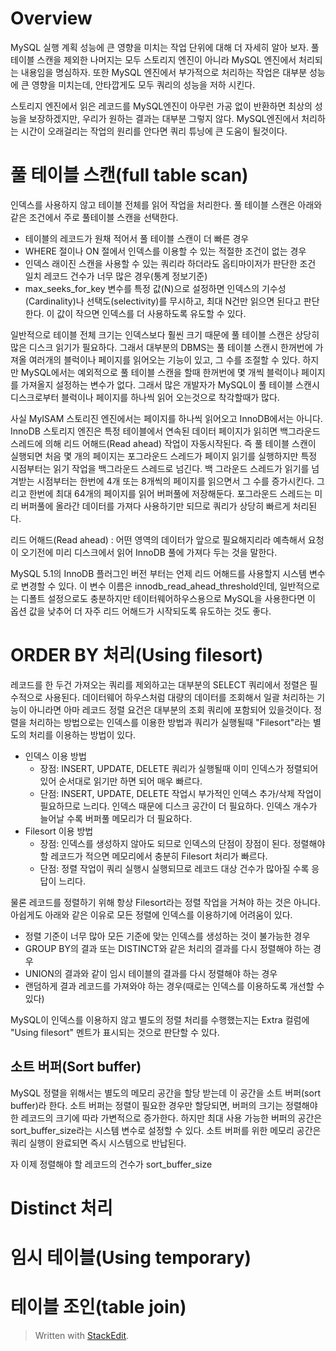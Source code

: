 # Overview

MySQL 실행 계획 성능에 큰 영향을 미치는 작업 단위에 대해 더 자세히 알아 보자. 
풀 테이블 스캔을 제외한 나머지는 모두 스토리지 엔진이 아니라 MySQL 엔진에서 처리되는 내용임을 명심하자. 또한 MySQL 엔진에서 부가적으로 처리하는 작업은 대부분 성능에 큰 영향을 미치는데, 안타깝게도 모두 쿼리의 성능을 저하 시킨다. 

스토리지 엔진에서 읽은 레코드를 MySQL엔진이 아무런 가공 없이 반환하면 최상의 성능을 보장하겠지만, 우리가 원하는 결과는 대부분 그렇지 않다. MySQL엔진에서 처리하는 시간이 오래걸리는 작업의 원리를 안다면 쿼리 튜닝에 큰 도움이 될것이다. 

# 풀 테이블 스캔(full table scan)

인덱스를 사용하지 않고 테이블 전체를 읽어 작업을 처리한다. 풀 테이블 스캔은 아래와 같은 조건에서 주로 풀테이블 스캔을 선택한다.

* 테이블의 레코드가 원채 적어서 풀 테이블 스캔이 더 빠른 경우
* WHERE 절이나 ON 절에서 인덱스를 이용할 수 있는 적절한 조건이 없는 경우
* 인덱스 래이진 스캔을 사용할 수 있는 쿼리라 하더라도 옵티마이저가 판단한 조건 일치 레코드 건수가 너무 많은 경우(통계 정보기준)
* max_seeks_for_key 변수를 특정 값(N)으로 설정하면 인덱스의 기수성(Cardinality)나 선택도(selectivity)를 무시하고, 최대 N건만 읽으면 된다고 판단한다. 이 값이 작으면 인덱스를 더 사용하도록 유도할 수 있다.

일반적으로 테이블 전체 크기는 인덱스보다 훨씬 크기 때문에 풀 테이블 스캔은 상당히 많은 디스크 읽기가 필요하다. 그래서 대부분의 DBMS는 풀 테이블 스캔시 한꺼번에 가져올 여러개의 블럭이나 페이지를 읽어오는 기능이 있고, 그 수를 조절할 수 있다. 하지만 MySQL에서는 예외적으로 풀 테이블 스캔을 할때 한꺼번에 몇 개씩 블럭이나 페이지를 가져올지 설정하는 변수가 없다. 그래서 많은 개발자가 MySQL이 풀 테이블 스캔시 디스크로부터 블럭이나 페이지를 하나씩 읽어 오는것으로 착각할때가 많다. 

사실 MyISAM 스토리진 엔진에서는 페이지를 하나씩 읽어오고 InnoDB에서는 아니다. InnoDB 스토리지 엔진은 특정 테이블에서 연속된 데이터 페이지가 읽히면 백그라운드 스레드에 의해 리드 어해드(Read ahead) 작업이 자동시작된다. 즉 풀 테이블 스캔이 실행되면 처음 몇 개의 페이지는 포그라운드 스레드가 페이지 읽기를 실행하지만 특정 시점부터는 읽기 작업을 백그라운드 스레드로 넘긴다. 백 그라운드 스레드가 읽기를 넘겨받는 시점부터는 한번에 4개 또는 8개씩의 페이지를 읽으면서 그 수를 증가시킨다. 그리고 한번에 최대 64개의 페이지를 읽어 버퍼풀에 저장해둔다. 포그라운드 스레드는 미리 버퍼풀에 올라간 데이터를 가져다 사용하기만 되므로 쿼리가 상당히 빠르게 처리된다. 

리드 어해드(Read ahead)
: 어떤 영역의 데이터가 앞으로 필요해지리라 예측해서 요청이 오기전에 미리 디스크에서 읽어 InnoDB 풀에 가져다 두는 것을 말한다.

MySQL 5.1의 InnoDB 플러그인 버전 부터는 언제 리드 어해드를 사용할지 시스템 변수로 변경할 수 있다. 이 변수 이름은 innodb_read_ahead_threshold인데, 일반적으로는 디폴트 설정으로도 충분하지만 테이터웨어하우스용으로 MySQL을 사용한다면 이 옵션 값을 낮추어 더 자주 리드 어해드가 시작되도록 유도하는 것도 좋다.

# ORDER BY 처리(Using filesort)

레코드를 한 두건 가져오는 쿼리를 제외하고는 대부분의 SELECT 쿼리에서 정렬은 필수적으로 사용된다. 데이터웨어 하우스처럼 대량의 데이터를 조회해서 일괄 처리하는 기능이 아니라면 아마 레코드 정렬 요건은 대부분의 조회 쿼리에 포함되어 있을것이다. 정렬을 처리하는 방법으로는 인덱스를 이용한 방법과 쿼리가 실행될때 "Filesort"라는 별도의 처리를 이용하는 방법이 있다.

* 인덱스 이용 방법
	* 장점: INSERT, UPDATE, DELETE 쿼리가 실행될때 이미 인덱스가 정렬되어 있어 순서대로 읽기만 하면 되어 매우 빠르다.
	* 단점: INSERT, UPDATE, DELETE 작업시 부가적인 인덱스 추가/삭제 작업이 필요하므로 느리다. 인덱스 때문에 디스크 공간이 더 필요하다. 인덱스 개수가 늘어날 수록 버퍼풀 메모리가 더 필요하다. 
* Filesort 이용 방법
	* 장점: 인덱스를 생성하지 않아도 되므로 인덱스의 단점이 장점이 된다. 정렬해야할 레코드가 적으면 메모리에서 충분히 Filesort 처리가 빠르다.
	* 단점: 정렬 작업이 쿼리 실행시 실행되므로 레코드 대상 건수가 많아질 수록 응답이 느리다.

물론 레코드를 정렬하기 위해 항상 Filesort라는 정렬 작업을 거쳐야 하는 것은 아니다. 아쉽게도 아래와 같은 이유로 모든 정렬에 인덱스를 이용하기에 어려움이 있다.

* 정렬 기준이 너무 많아 모든 기준에 맞는 인덱스를 생성하는 것이 불가능한 경우
* GROUP BY의 결과 또는 DISTINCT와 같은 처리의 결과를 다시 정렬해야 하는 경우
* UNION의 결과와 같이 임시 테이블의 결과를 다시 정렬해야 하는 경우
* 랜덤하게 결과 레코드를 가져와야 하는 경우(때로는 인덱스를 이용하도록 개선할 수 있다)

MySQL이 인덱스를 이용하지 않고 별도의 정렬 처리를 수행했는지는 Extra 컬럼에 "Using filesort" 멘트가 표시되는 것으로 판단할 수 있다. 

## 소트 버퍼(Sort buffer)

MySQL 정렬을 위해서는 별도의 메모리 공간을 할당 받는데 이 공간을 소트 버퍼(sort buffer)라 한다. 소트 버퍼는 정렬이 필요한 경우만 할당되면, 버퍼의 크기는 정렬해야한 레코드의 크기에 따라 가변적으로 증가한다. 하지만 최대 사용 가능한 버퍼의 공간은 sort_buffer_size라는 시스템 변수로 설정할 수 있다. 소트 버퍼를 위한 메모리 공간은 쿼리 실행이 완료되면 즉시 시스템으로 반납된다.

자 이제 정렬해야 할 레코드의 건수가 sort_buffer_size


# Distinct 처리

# 임시 테이블(Using temporary)

# 테이블 조인(table join)
> Written with [StackEdit](https://stackedit.io/).
<!--stackedit_data:
eyJoaXN0b3J5IjpbMzA2NTg1Nzk4LDYzMzY3MjcwMywtMjE0MT
I4MTYyNSwtMTU5MDU1OTM3NywtMTAzNjE2ODY4NiwtNDYxNTE0
MTA4LC0xMzIyNDQwNjQ5LC01NjQzMDg4MjEsLTIzMTcyMjA3NC
wyODY2MDc5NTEsLTE4MDg5NDExNjksMTg0MTk1NzYxMSwxMTA5
NDU5MjQwLC02MTQzNzU5ODgsLTI4MjQxMDM1XX0=
-->